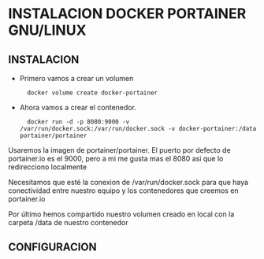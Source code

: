 # INSTALACION DOCKER PORTAINER GNU/LINUX
## INSTALACION
- Primero vamos a crear un volumen

        docker volume create docker-portainer

- Ahora vamos a crear el contenedor.

        docker run -d -p 8080:9000 -v /var/run/docker.sock:/var/run/docker.sock -v docker-portainer:/data portainer/portainer

Usaremos la imagen de portainer/portainer. El puerto por defecto de portainer.io es el 9000, pero a mi me gusta mas el 8080 asi que lo redirecciono localmente

Necesitamos que esté la conexion de /var/run/docker.sock para que haya conectividad entre nuestro equipo y los contenedores que creemos en portainer.io

Por último hemos compartido nuestro volumen creado en local con la carpeta /data de nuestro contenedor

        


## CONFIGURACION
